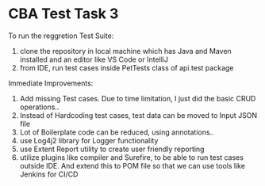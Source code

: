 # CBA Test Task 3

To run the reggretion Test Suite:
1. clone the repository in local machine which has Java and Maven installed and an editor like VS Code or IntelliJ
2. from IDE, run test cases inside PetTests class of api.test package

Immediate Improvements:
1. Add missing Test cases. Due to time limitation, I just did the basic CRUD operations..
2. Instead of Hardcoding test cases, test data can be moved to Input JSON file
3. Lot of Boilerplate code can be reduced, using annotations..
4. use Log4j2 library for Logger functionality
5. use Extent Report utility to create user friendly reporting
6. utilize plugins like compiler and Surefire, to be able to run test cases outside IDE. And extend this to POM file so that we can use tools like Jenkins for CI/CD
   
